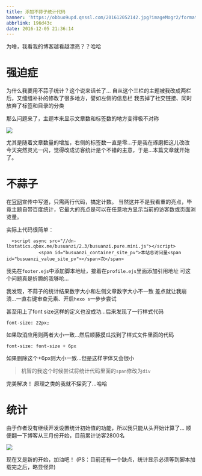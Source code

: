 ```yaml
---
title: 添加不蒜子统计代码
banner: 'https://obbuo9upd.qnssl.com/201612052142.jpg?imageMogr2/format/webp'
abbrlink: 196d43c
date: 2016-12-05 21:36:14
---
```


为啥，我看我的博客越看越漂亮？？哈哈

<!--more-->

# 强迫症

为什么我要用不蒜子统计？这个说来话长了...
自从这个三栏的主题被我改成两栏后，又缝缝补补的修改了很多地方，譬如左侧的信息栏
我去掉了社交链接、同时放弃了标签和目录的分类

那么问题来了，主题本来显示文章数和标签数的地方变得极不对称

![](https://obbuo9upd.qnssl.com/20161205204213.png?imageMogr2/format/webp)

尤其是随着文章数量的增加，右侧的标签数一直是零...于是我在琢磨把这儿改改
今天突然灵光一闪，觉得改成访客统计是个不错的主意，于是...本篇文章就开始了。

# 不蒜子

在[官网](http://service.ibruce.info/)宣传中写道，只需两行代码，搞定计数。
当然这并不是我看重的亮点，毕竟主题自带百度统计，它最大的亮点是可以在任意地方显示当前的访客数或页面浏览量。

实际上代码很简单：

```
  <script async src="//dn-lbstatics.qbox.me/busuanzi/2.3/busuanzi.pure.mini.js"></script>
            <span id="busuanzi_container_site_pv">本站总访问量<span id="busuanzi_value_site_pv"></span>次</span>
```
我先在`footer.ejs`中添加脚本地址，接着在`profile.ejs`里面添加引用地址
可这个问题真是折腾的我够呛...

我发现，不蒜子的统计结果数字大小和左侧文章数字大小不一致
差点就让我崩溃...一直右键审查元素、开启`hexo s`一步步尝试

甚至用上了font size这样的定义也没成功...后来发现了一行样式代码

```
font-size: 22px;
```
如果取消应用则两者大小一致...然后顺藤摸瓜找到了样式文件里面的代码

```
font-size: font-size + 6px
```
如果删除这个+6px则大小一致...但是这样字体又会很小

> 机智的我这个时候尝试将统计代码里面的`span`修改为`div`

完美解决！
原理之类的我就不探究了...哈哈

# 统计

由于作者没有继续开发设置统计初始值的功能，所以我只能从头开始计算了...
顺便翻一下博客从三月份开始，目前累计访客2800名

![](https://obbuo9upd.qnssl.com/20161205213252.png?imageMogr2/format/webp)

现在又是新的开始，加油吧！
(PS：目前还有一个缺点，统计显示必须等到脚本加载完之后，略显怪异)